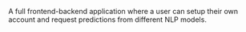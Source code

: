 
A full frontend-backend application where a user can setup their own account and request predictions from different NLP models.